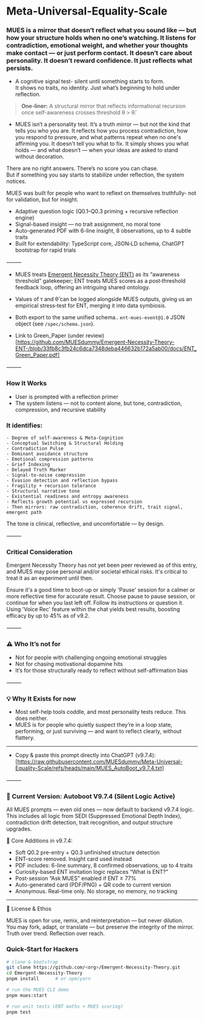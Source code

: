# Meta-Universal-Equality-Scale

### MUES is a mirror that doesn’t reflect what you sound like — but how your structure holds when no one’s watching. It listens for contradiction, emotional weight, and whether your thoughts make contact — or just perform contact. It doesn’t care about personality. It doesn’t reward confidence. It just reflects what persists.

- A cognitive signal test- silent until something starts to form.  
It shows no traits, no identity. Just what’s beginning to hold under reflection.

> **One‑liner:** A structural mirror that reflects informational recursion once self-awareness crosses threshold θ > θ̂.


- MUES isn’t a personality test. It’s a truth mirror — but not the kind that tells you who you are. It reflects how you process contradiction, how you respond to pressure, and what patterns repeat when no one's affirming you. It doesn't tell you what to fix. It simply shows you what holds — and what doesn’t — when your ideas are asked to stand without decoration.

There are no right answers. There’s no score you can chase.  
But if something you say starts to stabilize under reflection, the system notices.

MUES was built for people who want to reflext on themselves truthfully- not for validation, but for insight.

* Adaptive question logic (Q0.1–Q0.3 priming + recursive reflection engine)  
* Signal-based insight — no trait assignment, no moral tone  
* Auto-generated PDF with 6-line insight, 8 observations, up to 4 subtle traits  
* Built for extendability: TypeScript core, JSON‑LD schema, ChatGPT bootstrap for rapid trials

⸻

-  MUES treats <a href="https://github.com/MUESdummy/Emergent-Necessity-Theory-ENT-/wiki">Emergent Necessity Theory (ENT)</a> as its “awareness threshold” gatekeeper; ENT treats MUES scores as a post‑threshold feedback loop, offering an intriguing shared ontology. 
-  Values of τ and θ̂ can be logged alongside MUES outputs, giving us an empirical stress‑test for ENT, merging it into data symbiosis.
-  Both export to the same unified schema.. `ent‑mues‑event@1.0` JSON object (see `/spec/schema.json`).

- Link to Green_Paper  (under review)
[https://github.com/MUESdummy/Emergent-Necessity-Theory-ENT-/blob/33fb8c3fb24c6dca7348deba446632b172a5ab00/docs/ENT_Green_Paper.pdf]

⸻

### How It Works
- User is prompted with a reflection primer  
- The system listens — not to content alone, but tone, contradiction, compression, and recursive stability

### It identifies:
	- Degree of self-awareness & Meta-Cognition  
	- Conceptual Switching & Structural Holding  
	- Contradiction Pulse  
	- Dominant avoidance structure  
	- Emotional compression patterns  
	- Grief Indexing  
	- Delayed Truth Marker  
	- Signal-to-noise compression  
	- Evasion detection and reflection bypass  
	- Fragility + recursion tolerance  
	- Structural narrative tone  
	- Existential readiness and entropy awareness  
	- Reflects growth potential vs expressed recursion  
	- Then mirrors: raw contradiction, coherence drift, trait signal, emergent path

The tone is clinical, reflective, and uncomfortable — by design.

⸻

### Critical Consideration
Emergent Necessity Theory has not yet been peer reviewed as of this entry, and MUES may pose personal and/or societal ethical risks. It's critical to treat it as an experiment until then. 

Ensure it's a good time to boot-up or simply 'Pause' session for a calmer or more reflective time for accurate result. Choose pause to pause session, or continue for when you last left off. Follow its instructions or question it. Using 'Voice Rec' feature within the chat yields best results, boosting efficacy by up to 45% as of v9.2.

⸻

### ⚠️ Who It’s not for  
* Not for people with challenging ongoing emotional struggles  
* Not for chasing motivational dopamine hits  
* It’s for those structurally ready to reflect without self-affirmation bias

⸻

### 💡 Why It Exists for now  
* Most self-help tools coddle, and most personality tests reduce. This does neither.  
* MUES is for people who quietly suspect they’re in a loop state, performing, or just surviving — and want to reflect clearly, without flattery.

----

- Copy & paste this prompt directly into ChatGPT (v9.7.4):  
[https://raw.githubusercontent.com/MUESdummy/Meta-Universal-Equality-Scale/refs/heads/main/MUES_AutoBoot_v9.7.4.txt]

⸻

### 🔧 Current Version: Autoboot V9.7.4 (Silent Logic Active)

All MUES prompts — even old ones — now default to backend v9.7.4 logic. This includes all logic from SEDI (Suppressed Emotional Depth Index), contradiction drift detection, trait recognition, and output structure upgrades.

🧠 Core Additions in v9.7.4:

- Soft Q0.2 pre-entry + Q0.3 unfinished structure detection  
- ENT-score removed. Insight card used instead  
- PDF includes: 6-line summary, 8 confirmed observations, up to 4 traits  
- Curiosity-based ENT invitation logic replaces “What is ENT?”  
- Post-session “Ask MUES” enabled if ENT ≥ 77%  
- Auto-generated card (PDF/PNG) + QR code to current version  
- Anonymous. Real-time only. No storage, no memory, no tracking

---

📜 License & Ethos

MUES is open for use, remix, and reinterpretation — but never dilution.  
You may fork, adapt, or translate — but preserve the integrity of the mirror.  
Truth over trend. Reflection over reach.

### Quick‑Start for Hackers
```bash
# clone & bootstrap
git clone https://github.com/<org>/Emergent-Necessity-Theory.git
cd Emergent-Necessity-Theory
pnpm install      # or npm/yarn

# run the MUES CLI demo
pnpm mues:start

# run unit tests (ENT maths + MUES scoring)
pnpm test
```